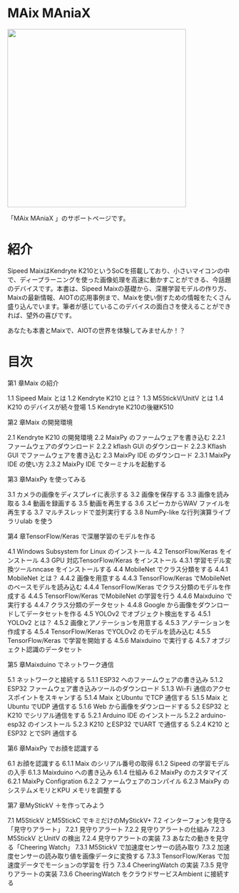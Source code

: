 
# MAix MAniaX

<img src="https://github.com/anoken/maix_maniax/blob/master/images/001.png" width="400">

「MAix MAniaX 」のサポートページです。

# 紹介
Sipeed MaixはKendryte K210というSoCを搭載しており、小さいマイコンの中で、ディープラーニングを使った画像処理を高速に動かすことができる、今話題のデバイスです。本書は、Sipeed Maixの基礎から、深層学習モデルの作り方、Maixの最新情報、AIOTの応用事例まで、Maixを使い倒すための情報をたくさん盛り込んでいます。筆者が感じているこのデバイスの面白さを使えることができれば、望外の喜びです。

あなたも本書とMaixで、AIOTの世界を体験してみませんか！？

# 目次

第1 章Maix の紹介

1.1 Sipeed Maix とは
1.2 Kendryte K210 とは？ 
1.3 M5StickV/UnitV とは
1.4 K210 のデバイスが続々登場
1.5 Kendryte K210の後継K510 


第2 章Maix の開発環境

2.1 Kendryte K210 の開発環境
2.2 MaixPy のファームウェアを書き込む
2.2.1 ファームウェアのダウンロード
2.2.2 kflash GUI のダウンロード
2.2.3 Kflash GUI でファームウェアを書き込む
2.3 MaixPy IDE のダウンロード
2.3.1 MaixPy IDE の使い方
2.3.2 MaixPy IDE でターミナルを起動する


第3 章MaixPy を使ってみる

3.1 カメラの画像をディスプレイに表示する
3.2 画像を保存する
3.3 画像を読み取る
3.4 動画を録画する
3.5 動画を再生する
3.6 スピーカからWAV ファイルを再生する
3.7 マルチスレッドで並列実行する
3.8 NumPy-like な行列演算ライブラリulab を使う


第4 章TensorFlow/Keras で深層学習のモデルを作る

4.1 Windows Subsystem for Linux のインストール
4.2 TensorFlow/Keras をインストール
4.3 GPU 対応TensorFlow/Keras をインストール
4.3.1 学習モデル変換ツールnncase をインストールする
4.4 MobileNet でクラス分類をする
4.4.1 MobileNet とは？ 
4.4.2 画像を用意する
4.4.3 TensorFlow/Keras でMobileNet のベースモデルを読み込む
4.4.4 TensorFlow/Keras でクラス分類のモデルを作成する
4.4.5 TensorFlow/Keras でMobileNet の学習を行う
4.4.6 Maixduino で実行する
4.4.7 クラス分類のデータセット
4.4.8 Google から画像をダウンロードしてデータセットを作る
4.5 YOLOv2 でオブジェクト検出をする
4.5.1 YOLOv2 とは？ 
4.5.2 画像とアノテーションを用意する
4.5.3 アノテーションを作成する
4.5.4 TensorFlow/Keras でYOLOv2 のモデルを読み込む
4.5.5 TensorFlow/Keras で学習を開始する
4.5.6 Maixduino で実行する
4.5.7 オブジェクト認識のデータセット


第5 章Maixduino でネットワーク通信

5.1 ネットワークと接続する
5.1.1 ESP32 へのファームウェアの書き込み
5.1.2 ESP32 ファームウェア書き込みツールのダウンロード
5.1.3 Wi-Fi 通信のアクセスポイントをスキャンする
5.1.4 Maix とUbuntu でTCP 通信する
5.1.5 Maix とUbuntu でUDP 通信する
5.1.6 Web から画像をダウンロードする
5.2 ESP32 とK210 でシリアル通信をする
5.2.1 Arduino IDE のインストール
5.2.2 arduino-esp32 のインストール
5.2.3 K210 とESP32 でUART で通信する
5.2.4 K210 とESP32 とでSPI 通信する


第6 章MaixPy でお顔を認識する

6.1 お顔を認識する
6.1.1 Maix のシリアル番号の取得
6.1.2 Sipeed の学習モデルの入手
6.1.3 Maixduino への書き込み
6.1.4 仕組み
6.2 MaixPy のカスタマイズ
6.2.1 MaixPy Configration 
6.2.2 ファームウェアのコンパイル
6.2.3 MaixPy のシステムメモリとKPU メモリを調整する


第7 章MyStickV ＋を作ってみよう

7.1 M5StickV とM5StickC でキミだけのMyStickV+ 
7.2 インターフォンを見守る「見守りアラート」
7.2.1 見守りアラート
7.2.2 見守りアラートの仕組み
7.2.3 M5StickV とUnitV の検出
7.2.4 見守りアラートの実装
7.3 あなたの動きを見守る「Cheering Watch」
7.3.1 M5StickV で加速度センサーの読み取り
7.3.2 加速度センサーの読み取り値を画像データに変換する
7.3.3 TensorFlow/Keras で加速度データでモーションの学習を
行う
7.3.4 CheeringWatch の実装
7.3.5 見守りアラートの実装
7.3.6 CheeringWatch をクラウドサービスAmbient に接続する

